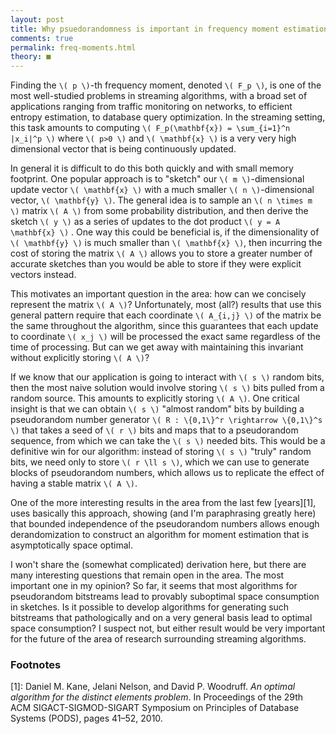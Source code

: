 ```yaml
---
layout: post
title: Why psuedorandomness is important in frequency moment estimation
comments: true
permalink: freq-moments.html
theory: ■
---
```


Finding the `\( p \)`-th frequency moment, denoted `\( F_p \)`, is one of the most well-studied problems in streaming algorithms, with a broad set of applications ranging from traffic monitoring on networks, to efficient entropy estimation, to database query optimization. In the streaming setting, this task amounts to computing `\( F_p(\mathbf{x}) = \sum_{i=1}^n |x_i|^p \)` where `\( p>0 \)` and `\( \mathbf{x} \)` is a very very high dimensional vector that is being continuously updated.

In general it is difficult to do this both quickly and with small memory footprint. One popular approach is to "sketch" our `\( m \)`-dimensional update vector `\( \mathbf{x} \)` with a much smaller `\( n \)`-dimensional vector, `\( \mathbf{y} \)`. The general idea is to sample an `\( n \times m \)` matrix `\( A \)` from some probability distribution, and then derive the sketch `\( y \)` as a series of updates to the dot product `\( y = A \mathbf{x} \)` . One way this could be beneficial is, if the dimensionality of `\( \mathbf{y} \)` is much smaller than `\( \mathbf{x} \)`, then incurring the cost of storing the matrix `\( A \)` allows you to store a greater number of accurate sketches than you would be able to store if they were explicit vectors instead.

This motivates an important question in the area: how can we concisely represent the matrix `\( A \)`? Unfortunately, most (all?) results that use this general pattern require that each coordinate `\( A_{i,j} \)` of the matrix be the same throughout the algorithm, since this guarantees that each update to coordinate `\( x_j \)` will be processed the exact same regardless of the time of processing. But can we get away with maintaining this invariant without explicitly storing `\( A \)`?

If we know that our application is going to interact with `\( s \)` random bits, then the most naive solution would involve storing `\( s \)` bits pulled from a random source. This amounts to explicitly storing `\( A \)`. One critical insight is that we can obtain `\( s \)` "almost random" bits by building a pseudorandom number generator `\( R : \{0,1\}^r \rightarrow \{0,1\}^s \)` that takes a seed of `\( r \)` bits and maps that to a pseudorandom sequence, from which we can take the `\( s \)` needed bits. This would be a definitive win for our algorithm: instead of storing `\( s \)` "truly" random bits, we need only to store `\( r \ll s \)`, which we can use to generate blocks of pseudorandom numbers, which allows us to replicate the effect of having a stable matrix `\( A \)`.

One of the more interesting results in the area from the last few [years][1], uses basically this approach, showing (and I'm paraphrasing greatly here) that bounded independence of the pseudorandom numbers allows enough derandomization to construct an algorithm for moment estimation that is asymptotically space optimal.

I won't share the (somewhat complicated) derivation here, but there are many interesting questions that remain open in the area. The most important one in my opinion? So far, it seems that most algorithms for pseudorandom bitstreams lead to provably suboptimal space consumption in sketches. Is it possible to develop algorithms for generating such bitstreams that pathologically and on a very general basis lead to optimal space consumption? I suspect not, but either result would be very important for the future of the area of research surrounding streaming algorithms.


### Footnotes

[1]: Daniel M. Kane, Jelani Nelson, and David P. Woodruff. *An optimal algorithm for the distinct elements problem*. In Proceedings of the 29th ACM SIGACT-SIGMOD-SIGART Symposium on Principles of Database Systems (PODS), pages 41–52, 2010.

